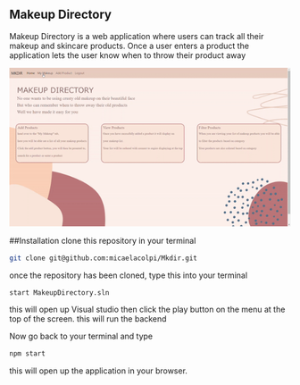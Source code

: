 ## Makeup Directory
Makeup Directory is a web application where users can track all their makeup and skincare products. Once a user enters a product the application lets the user know when to throw their product away

<img src="./MakeupDirectory/client/src/Images/Mkdir.gif" alt="My Project GIF">

##Installation
clone this repository in your terminal
```bash
git clone git@github.com:micaelacolpi/Mkdir.git
```
once the repository has been cloned, type this into your terminal 
```bash
start MakeupDirectory.sln
```
this will open up Visual studio 
then click the play button on the menu at the top of the screen.
this will run the backend

Now go back to your terminal and type
```bash
npm start 
```
this will open up the application in your browser.

